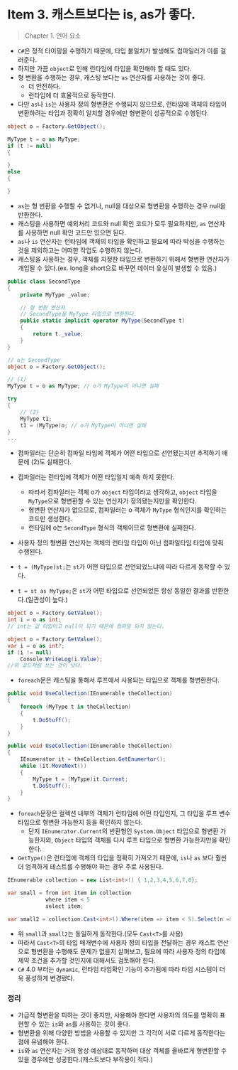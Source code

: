 # Item 3. 캐스트보다는 is, as가 좋다.
> Chapter 1. 언어 요소

- `C#`은 정적 타이핑을 수행하기 때문에, 타입 불일치가 발생해도 컴파일러가 이를 걸러준다.
- 하지만 가끔 `object`로 인해 런타임에 타입을 확인해야 할 때도 있다.
- 형 변환을 수행하는 경우, 캐스팅 보다는 `as` 연산자를 사용하는 것이 좋다.
  - 더 안전하다.
  - 런타임에 더 효율적으로 동작한다.
- 다만 `as`나 `is`는 사용자 정의 형변환은 수행되지 않으므로, 런타임에 객체의 타입이 변환하려는 타입과 정확히 일치할 경우에만 형변환이 성공적으로 수행된다.

```c#
object o = Factory.GetObject();

MyType t = o as MyType;
if (t != null)
{

}
else
{

}
```

- `as`는 형 번환을 수행할 수 없거나, null을 대상으로 형변환을 수행하는 경우 null을 반환한다.
- 캐스팅을 사용하면 예외처리 코드와 null 확인 코드가 모두 필요하지만, `as` 연산자를 사용하면 null 확인 코드만 있으면 된다.
- `as`나 `is` 연산자는 런타임에 객체의 타입을 확인하고 필요에 따라 박싱을 수행하는 것을 제외하고는 어떠한 작업도 수행하지 않는다.
- 캐스팅을 사용하는 경우, 객체를 지정한 타입으로 변환하기 위해서 형변환 연산자가 개입될 수 있다.(ex. long을 short으로 바꾸면 데이터 유실이 발생할 수 있음.)

```c#
public class SecondType
{
    private MyType _value;

    // 형 변환 연산자
    // SecondType을 MyType 타입으로 변환한다.
    public static implicit operator MyType(SecondType t)
    {
        return t._value;
    }
}
```

```c#
// o는 SecondType
object o = Factory.GetObject();

// (1)
MyType t = o as MyType; // o가 MyType이 아니면 실패

try 
{
    // (2)
    MyType t1;
    t1 = (MyType)o; // o가 MyType이 아니면 실패
}
...
```

- 컴파일러는 단순히 컴파일 타임에 객체가 어떤 타입으로 선언됐는지만 추적하기 때문에 (2)도 실패한다.
- 컴파일러는 런타임에 객체가 어떤 타입일지 예측 하지 못한다.
  - 따라서 컴파일러는 객체 o가 `object` 타입이라고 생각하고, `object` 타입을 `MyType`으로 형변환할 수 있는 연산자가 정의됐는지만을 확인한다.
  - 형변환 연산자가 없으므로, 컴파일러는 o 객체가 `MyType` 형식인지를 확인하는 코드만 생성한다.
  - 런타임에 o는 `SecondType` 형식의 객체이므로 형변환에 실패한다.
- 사용자 정의 형변환 연산자는 객체의 런타임 타입이 아닌 컴파일타임 타입에 맞춰 수행된다.

- `t = (MyType)st;`는 `st`가 어떤 타입으로 선언되었느냐에 따라 다르게 동작할 수 있다.
- `t = st as MyType;`은 `st`가 어떤 타입으로 선언되었든 항상 동일한 결과를 반환한다.(일관성이 높다.)

```c#
object o = Factory.GetValue();
int i = o as int;
// int는 값 타입이고 null이 되기 때문에 컴파일 되지 않는다.

object o = Factory.GetValue();
var i = o as int?;
if (i != null)
    Console.WriteLog(i.Value);
//위 코드처럼 쓰는 것이 낫다.
```

- `foreach`문은 캐스팅을 통해서 루프에서 사용되는 타입으로 객체를 형변환한다.
```c#
public void UseCollection(IEnumerable theCollection)
{
    foreach (MyType t in theCollection)
    {
        t.DoStuff();
    }
}
```

```c#
public void UseCollection(IEnumerable theCollection)
{
    IEnumerator it = theCollection.GetEnumertor();
    while (it.MoveNext())
    {
        MyType t = (MyType)it.Current;
        t.DoStuff();
    }
}
```

- `foreach`문장은 컬렉션 내부의 객체가 런타임에 어떤 타입인지, 그 타입을 루프 변수 타입으로 형변환 가능한지 등을 확인하지 않는다.
  - 단지 `IEnumerator.Current`의 반환형인 `System.Object` 타입으로 형변환 가능한지와, `Object` 타입의 객체를 다시 루프 타입으로 형변환 가능한지만을 확인한다.
- `GetType()`은 런타임에 객체의 타입을 정확히 가져오기 때문에, `is`나 `as` 보다 훨씬 더 엄격하게 테스트를 수행해야 하는 경우 주로 사용된다.

```c#
IEnumerable collection = new List<int>() { 1,2,3,4,5,6,7,8};

var small = from int item in collection
            where item < 5
            select item;

var small2 = collection.Cast<int>().Where(item => item < 5).Select(n => n);
```

- 위 `small`과 `small2`는 동일하게 동작한다.(모두 `Cast<T>`를 사용)
- 따라서 `Cast<T>`의 타입 매개변수에 사용자 정의 타입을 전달하는 경우 캐스트 연산으로 형변환을 수행해도 문제가 없을지 살펴보고, 필요에 따라 사용자 정의 타입에 제약 조건을 추가할 것인지에 대해서도 검토해야 한다.
- `C#` 4.0 부터는 `dynamic`, 런타임 타입확인 기능이 추가됨에 따라 타입 시스템이 더욱 풍성하게 변경됐다.

### 정리

- 가급적 형변환을 피하는 것이 좋지만, 사용해야 한다면 사용자의 의도를 명확히 표현할 수 있는 `is`와 `as`를 사용하는 것이 좋다.
- 형변환을 위해 다양한 방법을 사용할 수 있지만 그 각각이 서로 다르게 동작한다는 점에 유념해야 한다.
- `is`와 `as` 연산자는 거의 항상 예상대로 동작하며 대상 객체를 올바르게 형변환할 수 있을 경우에만 성공한다.(캐스트보다 부작용이 적다.)
